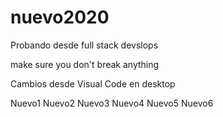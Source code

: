 # nuevo2020
Probando desde full stack devslops

make sure you don't break anything

Cambios desde Visual Code en desktop



Nuevo1
Nuevo2
Nuevo3
Nuevo4
Nuevo5
Nuevo6
